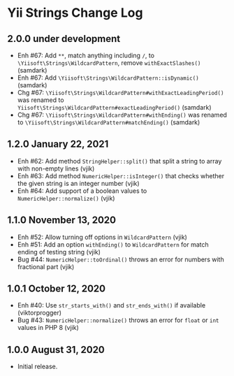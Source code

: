 # Yii Strings Change Log


## 2.0.0 under development

- Enh #67: Add `**`, match anything including `/`, to `\Yiisoft\Strings\WildcardPattern`, remove `withExactSlashes()` (samdark)
- Enh #67: Add `\Yiisoft\Strings\WildcardPattern::isDynamic()` (samdark)
- Chg #67: `\Yiisoft\Strings\WildcardPattern#withExactLeadingPeriod()` was renamed to `Yiisoft\Strings\WildcardPattern#exactLeadingPeriod()` (samdark)
- Chg #67: `\Yiisoft\Strings\WildcardPattern#withEnding()` was renamed to `\Yiisoft\Strings\WildcardPattern#matchEnding()`  (samdark)

## 1.2.0 January 22, 2021

- Enh #62: Add method `StringHelper::split()` that split a string to array with non-empty lines (vjik)
- Enh #63: Add method `NumericHelper::isInteger()` that checks whether the given string is an integer number (vjik)
- Enh #64: Add support of a boolean values to `NumericHelper::normalize()` (vjik)

## 1.1.0 November 13, 2020

- Enh #52: Allow turning off options in `WildcardPattern` (vjik)
- Enh #51: Add an option `withEnding()` to `WildcardPattern` for match ending of testing string (vjik)
- Bug #44: `NumericHelper::toOrdinal()` throws an error for numbers with fractional part (vjik)

## 1.0.1 October 12, 2020

- Enh #40: Use `str_starts_with()` and `str_ends_with()` if available (viktorprogger)
- Bug #43: `NumericHelper::normalize()` throws an error for `float` or `int` values in PHP 8 (vjik)

## 1.0.0 August 31, 2020

- Initial release.


